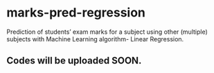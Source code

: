 # marks-pred-regression
Prediction of students’ exam marks for a subject using other (multiple) subjects with Machine Learning algorithm- Linear Regression.
## Codes will be uploaded SOON.
